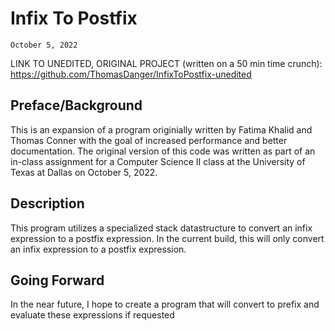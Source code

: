 # Infix To Postfix

`October 5, 2022`

LINK TO UNEDITED, ORIGINAL PROJECT (written on a 50 min time crunch): https://github.com/ThomasDanger/InfixToPostfix-unedited

## Preface/Background 
This is an expansion of a program originially written by Fatima Khalid and Thomas Conner with the goal of increased performance and better documentation. The original version of this code was written as part of an in-class assignment for a Computer Science II class at the University of Texas at Dallas on October 5, 2022.

## Description
This program utilizes a specialized stack datastructure to convert an infix expression to a postfix expression. In the current build, this will only convert an infix expression to a postfix expression.

## Going Forward
In the near future, I hope to create a program that will convert to prefix and evaluate these expressions if requested

